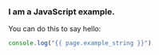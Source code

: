 ### I am a JavaScript example.

You can do this to say hello:

```javascript
console.log("{{ page.example_string }}")
```
